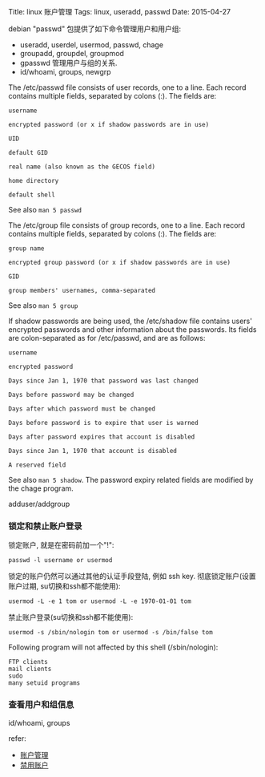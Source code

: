 Title: linux 账户管理
Tags: linux, useradd, passwd
Date: 2015-04-27

debian "passwd" 包提供了如下命令管理用户和用户组:

- useradd, userdel, usermod, passwd, chage
- groupadd, groupdel, groupmod
- gpasswd 管理用户与组的关系.
- id/whoami, groups, newgrp

The /etc/passwd file consists of user records, one to a line. Each record contains multiple fields, separated by colons (:). The fields are:

    username

    encrypted password (or x if shadow passwords are in use)

    UID

    default GID

    real name (also known as the GECOS field)

    home directory

    default shell
See also `man 5 passwd` 

The /etc/group file consists of group records, one to a line. Each record contains multiple fields, separated by colons (:). The fields are:

    group name

    encrypted group password (or x if shadow passwords are in use)

    GID

    group members' usernames, comma-separated

See also `man 5 group`

If shadow passwords are being used, the /etc/shadow file contains users' encrypted passwords and other information about the passwords. Its fields are colon-separated as for /etc/passwd, and are as follows:

    username

    encrypted password

    Days since Jan 1, 1970 that password was last changed

    Days before password may be changed

    Days after which password must be changed

    Days before password is to expire that user is warned

    Days after password expires that account is disabled

    Days since Jan 1, 1970 that account is disabled

    A reserved field

See also `man 5 shadow`. The password expiry related fields are modified by the chage program.

adduser/addgroup

### 锁定和禁止账户登录
锁定账户, 就是在密码前加一个"!": 

    passwd -l username or usermod 
锁定的账户仍然可以通过其他的认证手段登陆, 例如 ssh key. 彻底锁定账户(设置账户过期, su切换和ssh都不能使用):

    usermod -L -e 1 tom or usermod -L -e 1970-01-01 tom

禁止账户登录(su切换和ssh都不能使用):

    usermod -s /sbin/nologin tom or usermod -s /bin/false tom

Following program will not affected by this shell (/sbin/nologin):

    FTP clients
    mail clients
    sudo
    many setuid programs

### 查看用户和组信息

id/whoami, groups

refer:

- [账户管理](https://wiki.archlinux.org/index.php/Users_and_groups)
- [禁用账户](http://www.cyberciti.biz/faq/linux-disable-user-account-command/)
